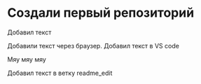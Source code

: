# Создали первый репозиторий

Добавил текст

Добавили текст через браузер. Добавил текст в VS code

Мяу мяу мяу

Добавил текст в ветку readme_edit